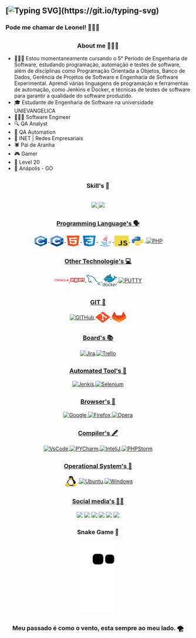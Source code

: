 ## [![Typing SVG](https://readme-typing-svg.demolab.com?font=Fira+Code&size=24&duration=3000&pause=1000&color=38BDAE&width=435&lines=Hello+world!)](https://git.io/typing-svg) 


<h3> Pode me chamar de Leonel! 👨🏻‍🚀 </h3>

##
<div align="center">
<h3> About me 🙋🏻‍♂️ </h3>
 </div> 
 
- 👨🏻‍🎓 Estou momentaneamente cursando o 5° Período de Engenharia de Software, estudando programação, automação e testes de software, além de disciplinas como Programação Orientada a Objetos, Banco de Dados, Gerência de Projetos de Software e Engenharia de Software Experimental. Aprendi várias linguagens de programação e ferramentas de automação, como Jenkins e Docker, e técnicas de testes de software para garantir a qualidade do software produzido.
-	🎓 Estudante de Engenharia de Software na universidade UNIEVANGELICA
-	👨🏻‍💻 Software Engineer
-	🔍 QA Analyst
-	🤖 QA Automation
-	💼 INET | Redes Empresariais
-	🕷  Pai de Aranha
-	🎮 Gamer
-	🏮 Level 20
-	📍  Anápolis - GO

## 
<div align="center">
<h3> Skill's 👾 </h3>
 <div align="center">
   <a href="https://github.com/Leonelzin"> <br>
    <img height="160em" src="https://github-readme-stats.vercel.app/api?username=Leonelzin&show_icons=true&theme=gotham&include_all_commits=true&count_private=true"/>
    <img height="160em" src="https://github-readme-stats.vercel.app/api/top-langs/?username=Leonelzin&layout=compact&langs_count=7&theme=gotham"/>
 </div> 
   
 ##
 <div align="center">
 <h3> Programming Language's 🗣️ </h3>
   <div style="display: inline_block">
    <img align="center" alt="C" height="30" width="40" src="https://raw.githubusercontent.com/devicons/devicon/master/icons/c/c-original.svg">
    <img align="center" alt="C++" height="30" width="40" src="https://raw.githubusercontent.com/devicons/devicon/master/icons/cplusplus/cplusplus-original.svg">
    <img align="center" alt="HTML" height="30" width="40" src="https://raw.githubusercontent.com/devicons/devicon/master/icons/html5/html5-original.svg">
    <img align="center" alt="CSS" height="30" width="40" src="https://raw.githubusercontent.com/devicons/devicon/master/icons/css3/css3-original.svg">
    <img align="center" alt="Java" height="30" width="40" src="https://raw.githubusercontent.com/devicons/devicon/master/icons/java/java-original.svg">
    <img align="center" alt="Javascript" height="30" width="40" src="https://raw.githubusercontent.com/devicons/devicon/master/icons/javascript/javascript-original.svg">
    <img align="center" alt="Python" height="30" width="40" src="https://raw.githubusercontent.com/devicons/devicon/master/icons/python/python-original.svg">
    <img align="center" alt="PHP" height="40" width="40" src="https://cdn.jsdelivr.net/gh/devicons/devicon/icons/php/php-original.svg">

##
<h3> Other Technologie's 💻 </h3>
    <img align="center" alt="Oracle" height="40" width="40" src="https://github.com/devicons/devicon/blob/master/icons/oracle/oracle-original.svg">
    <img align="center" alt="NPM" height="30" width="40" src="https://github.com/devicons/devicon/blob/master/icons/npm/npm-original-wordmark.svg">
    <img align="center" alt="MySQL" height="30" width="40" src="https://raw.githubusercontent.com/devicons/devicon/master/icons/mysql/mysql-original.svg">
    <img align="center" alt="Docker" height="40" width="40" src="https://github.com/devicons/devicon/blob/master/icons/docker/docker-original-wordmark.svg">
    <img align="center" alt="PUTTY" height="35" width="40" src="https://cdn.jsdelivr.net/gh/devicons/devicon/icons/putty/putty-original.svg">
          

##
<h3> GIT 🦊 </h3>    
    <img align="center" alt="GITHub" height="40" width="40" src="https://cdn.jsdelivr.net/gh/devicons/devicon/icons/github/github-original-wordmark.svg">
    <img align="center" alt="GIT" height="30" width="40" src="https://raw.githubusercontent.com/devicons/devicon/master/icons/git/git-original.svg">
    <img align="center" alt="GITLAB" height="30" width="40" src="https://raw.githubusercontent.com/devicons/devicon/master/icons/gitlab/gitlab-original.svg">
    
##
<h3> Board's 📚 </h3>    
    <img align="center" alt="Jira" height="35" width="40" src="https://cdn.jsdelivr.net/gh/devicons/devicon/icons/jira/jira-original-wordmark.svg"/>
    <img align="center" alt="Trello" height="50" width="60" src="https://cdn.jsdelivr.net/gh/devicons/devicon/icons/trello/trello-plain-wordmark.svg"/>
    
##
<h3> Automated Tool's 🦾 </h3>    
    <img align="center" alt="Jenkis" height="35" width="40" src="https://cdn.jsdelivr.net/gh/devicons/devicon/icons/jenkins/jenkins-original.svg"/>
    <img align="center" alt="Selenium" height="30" width="40" src="https://cdn.jsdelivr.net/gh/devicons/devicon/icons/selenium/selenium-original.svg"/>
    
##
<h3> Browser's 🌌 </h3>    
    <img align="center" alt="Google" height="30" width="40" src="https://cdn.jsdelivr.net/gh/devicons/devicon/icons/google/google-original.svg"/>
    <img align="center" alt="Firefox" height="30" width="40" src="https://cdn.jsdelivr.net/gh/devicons/devicon/icons/firefox/firefox-original.svg"/>
    <img align="center" alt="Opera" height="30" width="40" src="https://cdn.jsdelivr.net/gh/devicons/devicon/icons/opera/opera-original.svg"/>
    
##
<h3> Compiler's 🖋️</h3>
    <img align="center" alt="VsCode" height="30" width="40" src="https://cdn.jsdelivr.net/gh/devicons/devicon/icons/vscode/vscode-original-wordmark.svg"/>
    <img align="center" alt="PYCharm" height="30" width="40" src="https://cdn.jsdelivr.net/gh/devicons/devicon/icons/pycharm/pycharm-original.svg"/>
    <img align="center" alt="InteliJ" height="30" width="40" src="https://cdn.jsdelivr.net/gh/devicons/devicon/icons/intellij/intellij-original.svg"/>
    <img align="center" alt="PHPStorm" height="45" width="50" src="https://cdn.jsdelivr.net/gh/devicons/devicon/icons/phpstorm/phpstorm-original-wordmark.svg"/>
    
##
<h3> Operational System's 📀 </h3>
     <img align="center" alt="Linux" height="30" width="40" src="https://github.com/devicons/devicon/blob/master/icons/linux/linux-original.svg">
     <img align="center" alt="Ubuntu" height="30" width="40" src="https://cdn.jsdelivr.net/gh/devicons/devicon/icons/ubuntu/ubuntu-plain-wordmark.svg"> 
     <img align="center" alt="Windows" height="30" width="40" src="https://cdn.jsdelivr.net/gh/devicons/devicon/icons/windows8/windows8-original.svg">

  ##
 <div align="center">
 <h3> Social media's 🤳🏻 </h3>
   <div>
        <div align="center">
        <a text align="left" href="mailto:douglasleonel@citeb.com.br">
         <img align="center" src="https://img.shields.io/badge/-Gmail-%23333?style=for-the-badge&logo=gmail&logoColor=white"   target="_blank"></a>
        <a text align="left" href="https://www.linkedin.com/in/douglas-leonel-482029209/" target="_blank">
         <img align="center" src="https://img.shields.io/badge/-LinkedIn-%230077B5?style=for-the-badge&logo=linkedin&logoColor=white" target="_blank"></a> 
        <a href="https://www.twitch.tv/yondaimedinho" target="_blank">
         <img align="center" src="https://img.shields.io/badge/Twitch-9146FF?style=for-the-badge&logo=twitch&logoColor=white" target="_blank"></a> 
        <a href="https://www.youtube.com/channel/UCmysZ39iGbW41YoDMZR5hMg" target="_blank">
         <img align="center" src="https://img.shields.io/badge/YouTube-FF0000?style=for-the-badge&logo=youtube&logoColor=white" target="_blank"></a>
        <a href="https://discord.gg/63embghu](https://discord.gg/7ZgRsYFuYA" target="_blank">
         <img align="center" src="https://img.shields.io/badge/Discord-7289DA?style=for-the-badge&logo=discord&logoColor=white" target="_blank"></a> 
        <a href="https://www.instagram.com/leonelzind_/" target="_blank">
         <img align="center" src="https://img.shields.io/badge/-Instagram-%23E4405F?style=for-the-badge&logo=instagram&logoColor=white"     target="_blank"></a>
         </div>
    </div> 

 ##
 <div align="center">
 <h3> Snake Game 🐍 </h3>
 
 ![Snake animation](https://github.com/helloAle/helloAle/blob/output/github-contribution-grid-snake.svg)
 
 ##
 <h3> Meu passado é como o vento, esta sempre ao meu lado. 🌪️
